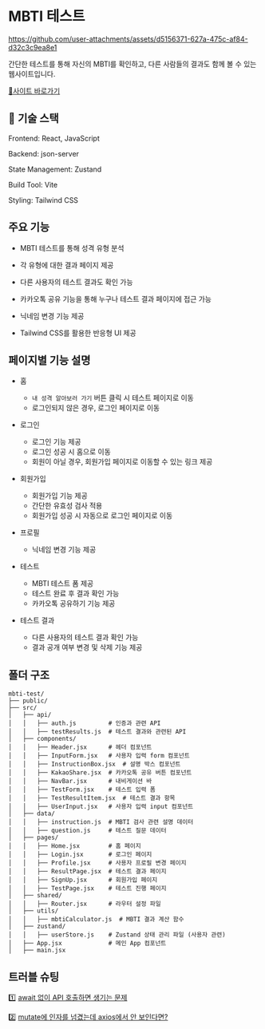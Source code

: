 # MBTI 테스트


https://github.com/user-attachments/assets/d5156371-627a-475c-af84-d32c3c9ea8e1


간단한 테스트를 통해 자신의 MBTI를 확인하고, 다른 사람들의 결과도 함께 볼 수 있는 웹사이트입니다.

[📌사이트 바로가기](https://mbti-test-ten-flax.vercel.app/)

## 🚀 기술 스택

Frontend: React, JavaScript

Backend: json-server

State Management: Zustand

Build Tool: Vite

Styling: Tailwind CSS


## 주요 기능

- MBTI 테스트를 통해 성격 유형 분석

- 각 유형에 대한 결과 페이지 제공

- 다른 사용자의 테스트 결과도 확인 가능

- 카카오톡 공유 기능을 통해 누구나 테스트 결과 페이지에 접근 가능

- 닉네임 변경 기능 제공

- Tailwind CSS를 활용한 반응형 UI 제공

## 페이지별 기능 설명

- 홈
  - `내 성격 알아보러 가기` 버튼 클릭 시 테스트 페이지로 이동
  - 로그인되지 않은 경우, 로그인 페이지로 이동

- 로그인
  - 로그인 기능 제공
  - 로그인 성공 시 홈으로 이동
  - 회원이 아닐 경우, 회원가입 페이지로 이동할 수 있는 링크 제공

- 회원가입
  - 회원가입 기능 제공
  - 간단한 유효성 검사 적용
  - 회원가입 성공 시 자동으로 로그인 페이지로 이동

- 프로필
  - 닉네임 변경 기능 제공

- 테스트
  - MBTI 테스트 폼 제공
  - 테스트 완료 후 결과 확인 가능
  - 카카오톡 공유하기 기능 제공
 
- 테스트 결과
  - 다른 사용자의 테스트 결과 확인 가능
  - 결과 공개 여부 변경 및 삭제 기능 제공

## 폴더 구조

```
mbti-test/
├── public/       
├── src/                
│   ├── api/               
│   │   ├── auth.js         # 인증과 관련 API
│   │   ├── testResults.js  # 테스트 결과와 관련된 API
│   ├── components/        
│   │   ├── Header.jsx      # 헤더 컴포넌트
│   │   ├── InputForm.jsx   # 사용자 입력 form 컴포넌트
│   │   ├── InstructionBox.jsx  # 설명 박스 컴포넌트
│   │   ├── KakaoShare.jsx  # 카카오톡 공유 버튼 컴포넌트
│   │   ├── NavBar.jsx      # 내비게이션 바
│   │   ├── TestForm.jsx    # 테스트 입력 폼
│   │   ├── TestResultItem.jsx  # 테스트 결과 항목
│   │   ├── UserInput.jsx   # 사용자 입력 input 컴포넌트
│   ├── data/            
│   │   ├── instruction.js  # MBTI 검사 관련 설명 데이터
│   │   ├── question.js     # 테스트 질문 데이터
│   ├── pages/            
│   │   ├── Home.jsx        # 홈 페이지
│   │   ├── Login.jsx       # 로그인 페이지
│   │   ├── Profile.jsx     # 사용자 프로필 변경 페이지
│   │   ├── ResultPage.jsx  # 테스트 결과 페이지
│   │   ├── SignUp.jsx      # 회원가입 페이지
│   │   ├── TestPage.jsx    # 테스트 진행 페이지
│   ├── shared/         
│   │   ├── Router.jsx      # 라우터 설정 파일
│   ├── utils/             
│   │   ├── mbtiCalculator.js  # MBTI 결과 계산 함수
│   ├── zustand/            
│   │   ├── userStore.js    # Zustand 상태 관리 파일 (사용자 관련)
│   ├── App.jsx             # 메인 App 컴포넌트
│   ├── main.jsx           
```

## 트러블 슈팅

1️⃣ [await 없이 API 호출하면 생기는 문제](https://velog.io/@bungbuung/await-없이-API-호출하면-생기는-문제)

2️⃣ [mutate에 인자를 넘겼는데 axios에서 안 보인다면?](https://velog.io/@bungbuung/mutate에-인자를-넘겼는데-axios에서-안-보인다면)

